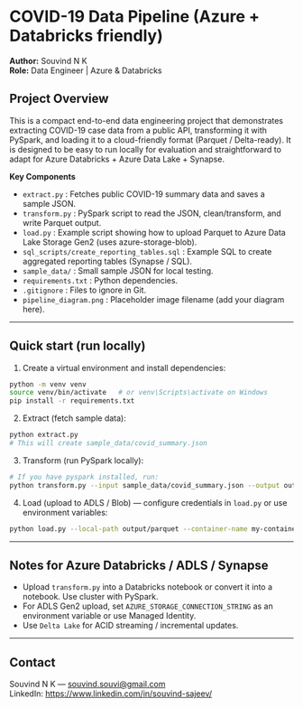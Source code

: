 # COVID-19 Data Pipeline (Azure + Databricks friendly)

**Author:** Souvind N K  
**Role:** Data Engineer | Azure & Databricks

## Project Overview
This is a compact end-to-end data engineering project that demonstrates extracting COVID-19 case data from a public API,
transforming it with PySpark, and loading it to a cloud-friendly format (Parquet / Delta-ready). It is designed to be
easy to run locally for evaluation and straightforward to adapt for Azure Databricks + Azure Data Lake + Synapse.

**Key Components**
- `extract.py` : Fetches public COVID-19 summary data and saves a sample JSON.
- `transform.py` : PySpark script to read the JSON, clean/transform, and write Parquet output.
- `load.py` : Example script showing how to upload Parquet to Azure Data Lake Storage Gen2 (uses azure-storage-blob).
- `sql_scripts/create_reporting_tables.sql` : Example SQL to create aggregated reporting tables (Synapse / SQL).
- `sample_data/` : Small sample JSON for local testing.
- `requirements.txt` : Python dependencies.
- `.gitignore` : Files to ignore in Git.
- `pipeline_diagram.png` : Placeholder image filename (add your diagram here).

---

## Quick start (run locally)
1. Create a virtual environment and install dependencies:
```bash
python -m venv venv
source venv/bin/activate   # or venv\Scripts\activate on Windows
pip install -r requirements.txt
```

2. Extract (fetch sample data):
```bash
python extract.py
# This will create sample_data/covid_summary.json
```

3. Transform (run PySpark locally):
```bash
# If you have pyspark installed, run:
python transform.py --input sample_data/covid_summary.json --output output/parquet
```

4. Load (upload to ADLS / Blob) — configure credentials in `load.py` or use environment variables:
```bash
python load.py --local-path output/parquet --container-name my-container --storage-account myaccount
```

---

## Notes for Azure Databricks / ADLS / Synapse
- Upload `transform.py` into a Databricks notebook or convert it into a notebook. Use cluster with PySpark.
- For ADLS Gen2 upload, set `AZURE_STORAGE_CONNECTION_STRING` as an environment variable or use Managed Identity.
- Use `Delta Lake` for ACID streaming / incremental updates.

---

## Contact
Souvind N K — souvind.souvi@gmail.com  
LinkedIn: https://www.linkedin.com/in/souvind-sajeev/

